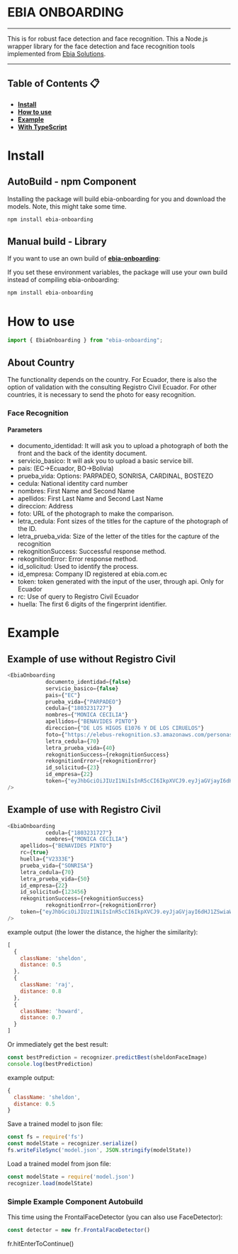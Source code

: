 # EBIA ONBOARDING
***
This is for robust face detection and face recognition. This a Node.js wrapper library for the face detection and face recognition tools implemented from [Ebia Solutions](https://www.ebia.com.ec/).
***
## Table of Contents 📋
* **[Install](#install)**
* **[How to use](#how-to-use)**
* **[Example](#example)**
* **[With TypeScript](#with-typescript)**

<a name="install"></a>
# Install

##  AutoBuild - npm Component
Installing the package will build ebia-onboarding for you and download the models. Note, this might take some time.
``` bash
npm install ebia-onboarding
```

##  Manual build - Library
If you want to use an own build of <a href="https://www.ebia.com.ec/assets/rekognition/react-ebia.js"><b>ebia-onboarding</b></a>:
<script src="https://www.ebia.com.ec/assets/rekognition/react-ebia.js"></script>

If you set these environment variables, the package will use your own build instead of compiling ebia-onboarding:
``` bash
npm install ebia-onboarding
```
<a name="how-to-use"></a>
# How to use

``` javascript
import { EbiaOnboarding } from "ebia-onboarding";
```

## About Country
The functionality depends on the country.
For Ecuador, there is also the option of validation with the consulting Registro Civil Ecuador.
For other countries, it is necessary to send the photo for easy recognition.

### Face Recognition
#### Parameters
*  documento_identidad: It will ask you to upload a photograph of both the front and the back of the identity document.
*  servicio_basico: It will ask you to upload a basic service bill.
*  pais: (EC->Ecuador, BO->Bolivia)
*  prueba_vida: Options: PARPADEO, SONRISA, CARDINAL, BOSTEZO
*  cedula: National identity card number
*  nombres: First Name and Second Name
*  apellidos: First Last Name and Second Last Name
*  direccion: Address
*  foto: URL of the photograph to make the comparison.
*  letra_cedula: Font sizes of the titles for the capture of the photograph of the ID.
*  letra_prueba_vida: Size of the letter of the titles for the capture of the recognition
*  rekognitionSuccess: Successful response method.
*  rekognitionError: Error response method.
*  id_solicitud: Used to identify the process.
*  id_empresa: Company ID registered at ebia.com.ec
*  token: token generated with the input of the user, through api.
Only for Ecuador
*  rc: Use of query to Registro Civil Ecuador
*  huella: The first 6 digits of the fingerprint identifier. 

<a name="example"></a>
# Example

## Example of use without Registro Civil
``` javascript
<EbiaOnboarding
            documento_identidad={false}
            servicio_basico={false}
            pais={"EC"}
            prueba_vida={"PARPADEO"}
            cedula={"1803231727"}
            nombres={"MONICA CECILIA"}
            apellidos={"BENAVIDES PINTO"}
            direccion={"DE LOS HIGOS E1076 Y DE LOS CIRUELOS"}
            foto={"https://elebus-rekognition.s3.amazonaws.com/personas/1710445097.jpg"}
            letra_cedula={70}
            letra_prueba_vida={40}
            rekognitionSuccess={rekognitionSuccess}
            rekognitionError={rekognitionError}
            id_solicitud={23}
            id_empresa={22}
            token={"eyJhbGciOiJIUzI1NiIsInR5cCI6IkpXVCJ9.eyJjaGVjayI6dHJ1ZSwiaWF0IjoxNjkxNTkyMjk1LCJleHAiOjE2OTE2Nzg2OTV9.b21NwICHH85Zm_e1lOLimsYsx8uo2BXvfPi1hShp97w"}
/>
```
## Example of use with Registro Civil
``` javascript
<EbiaOnboarding
            cedula={"1803231727"}
            nombres={"MONICA CECILIA"}
	apellidos={"BENAVIDES PINTO"}
	rc={true}
	huella={"V2333E"}
	prueba_vida={"SONRISA"}
	letra_cedula={70}
	letra_prueba_vida={50}
	id_empresa={22}
	id_solicitud={123456}
	rekognitionSuccess={rekognitionSuccess}
            rekognitionError={rekognitionError}
	token={"eyJhbGciOiJIUzI1NiIsInR5cCI6IkpXVCJ9.eyJjaGVjayI6dHJ1ZSwiaWF0IjoxNjkxMDk2MjYwLCJleHAiOjE2OTExODI2NjB9.xumxrHfWcBpN89QYIbEgC5it3e_m_j-CbFiYMdZnFYY"}
/>
```
example output (the lower the distance, the higher the similarity):
``` javascript
[
  {
    className: 'sheldon',
    distance: 0.5
  },
  {
    className: 'raj',
    distance: 0.8
  },
  {
    className: 'howard',
    distance: 0.7
  }
]
```

Or immediately get the best result:
``` javascript
const bestPrediction = recognizer.predictBest(sheldonFaceImage)
console.log(bestPrediction)
```

example output:
``` javascript
{
  className: 'sheldon',
  distance: 0.5
}
```

Save a trained model to json file:
``` javascript
const fs = require('fs')
const modelState = recognizer.serialize()
fs.writeFileSync('model.json', JSON.stringify(modelState))
```

Load a trained model from json file:
``` javascript
const modelState = require('model.json')
recognizer.load(modelState)
```

### Simple Example Component Autobuild

This time using the FrontalFaceDetector (you can also use FaceDetector):
``` javascript
const detector = new fr.FrontalFaceDetector()
```

fr.hitEnterToContinue()
```
